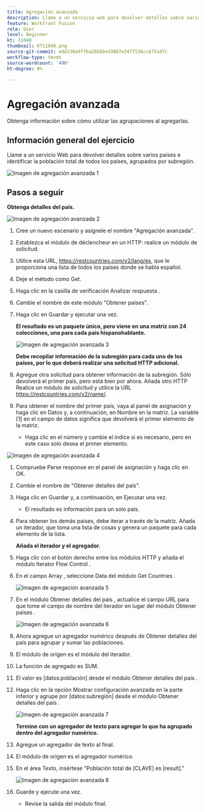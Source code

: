 ```yaml
---
title: Agregación avanzada
description: Llame a un servicio web para devolver detalles sobre varios países e identificar la población, agrupada por subregión.
feature: Workfront Fusion
role: User
level: Beginner
kt: 11048
thumbnail: KT11048.png
source-git-commit: e9d230a9ffba26b6be43867e3477536ccb75a97c
workflow-type: tm+mt
source-wordcount: '490'
ht-degree: 0%

---
```



# Agregación avanzada

Obtenga información sobre cómo utilizar las agrupaciones al agregarlas.

## Información general del ejercicio

Llame a un servicio Web para devolver detalles sobre varios países e identificar la población total de todos los países, agrupados por subregión.

![Imagen de agregación avanzada 1](../12-exercises/assets/advanced-aggregation-walkthrough-1.png)

## Pasos a seguir

**Obtenga detalles del país.**

![Imagen de agregación avanzada 2](../12-exercises/assets/advanced-aggregation-walkthrough-2.png)

1. Cree un nuevo escenario y asígnele el nombre &quot;Agregación avanzada&quot;.
1. Establezca el módulo de déclencheur en un HTTP: realice un módulo de solicitud.
1. Utilice esta URL, https://restcountries.com/v2/lang/es, que le proporciona una lista de todos los países donde se habla español.
1. Deje el método como Get.
1. Haga clic en la casilla de verificación Analizar respuesta .
1. Cambie el nombre de este módulo &quot;Obtener países&quot;.
1. Haga clic en Guardar y ejecutar una vez.

   **El resultado es un paquete único, pero viene en una matriz con 24 colecciones, una para cada país hispanohablante.**

   ![Imagen de agregación avanzada 3](../12-exercises/assets/advanced-aggregation-walkthrough-3.png)

   **Debe recopilar información de la subregión para cada uno de los países, por lo que deberá realizar una solicitud HTTP adicional.**

1. Agregue otra solicitud para obtener información de la subregión. Sólo devolverá el primer país, pero está bien por ahora. Añada otro HTTP Realice un módulo de solicitud y utilice la URL https://restcountries.com/v2/name/.
1. Para obtener el nombre del primer país, vaya al panel de asignación y haga clic en Datos y, a continuación, en Nombre en la matriz. La variable [1] en el campo de datos significa que devolverá el primer elemento de la matriz.

   + Haga clic en el número y cambie el índice si es necesario, pero en este caso solo desea el primer elemento.

![Imagen de agregación avanzada 4](../12-exercises/assets/advanced-aggregation-walkthrough-4.png)

1. Compruebe Parse response en el panel de asignación y haga clic en OK.
1. Cambie el nombre de &quot;Obtener detalles del país&quot;.
1. Haga clic en Guardar y, a continuación, en Ejecutar una vez.

   + El resultado es información para un solo país.

1. Para obtener los demás países, debe iterar a través de la matriz. Añada un iterador, que toma una lista de cosas y genera un paquete para cada elemento de la lista.

   **Añada el iterador y el agregador.**

1. Haga clic con el botón derecho entre los módulos HTTP y añada el módulo Iterator Flow Control .
1. En el campo Array , seleccione Data del módulo Get Countries .

   ![Imagen de agregación avanzada 5](../12-exercises/assets/advanced-aggregation-walkthrough-5.png)

1. En el módulo Obtener detalles del país , actualice el campo URL para que tome el campo de nombre del iterador en lugar del módulo Obtener países .

   ![Imagen de agregación avanzada 6](../12-exercises/assets/advanced-aggregation-walkthrough-6.png)

1. Ahora agregue un agregador numérico después de Obtener detalles del país para agrupar y sumar las poblaciones.
1. El módulo de origen es el módulo del iterador.
1. La función de agregado es SUM.
1. El valor es [datos:población] desde el módulo Obtener detalles del país .
1. Haga clic en la opción Mostrar configuración avanzada en la parte inferior y agrupe por [datos:subregión] desde el módulo Obtener detalles del país .

   ![Imagen de agregación avanzada 7](../12-exercises/assets/advanced-aggregation-walkthrough-7.png)

   **Termine con un agregador de texto para agregar lo que ha agrupado dentro del agregador numérico.**

1. Agregue un agregador de texto al final.
1. El módulo de origen es el agregador numérico.
1. En el área Texto, insértese &quot;Población total de [CLAVE] es [result].&quot;

   ![Imagen de agregación avanzada 8](../12-exercises/assets/advanced-aggregation-walkthrough-8.png)

1. Guarde y ejecute una vez.

   + Revise la salida del módulo final.
